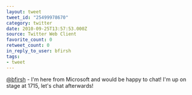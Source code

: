 ```yaml
---
layout: tweet
tweet_id: "25499978670"
category: twitter
date: 2010-09-25T13:57:53.000Z
source: Twitter Web Client
favorite_count: 0
retweet_count: 0
in_reply_to_user: bfirsh
tags:
- tweet
---
```


[@bfirsh](https://twitter.com/@bfirsh) - I'm here from Microsoft and would be happy to chat! I'm up on stage at 1715, let's chat afterwards!
